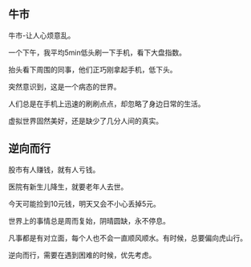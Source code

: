 <!--
author: Justin
head: 
date: 2021-05-25
title: 相对论
tags: 日记
images: http://pingodata.qiniudn.com/cube2.jpg
category: 日记
status: publish
summary: 你觉得幸福的时候，总有人会感受到痛苦。
-->

## 牛市

牛市-让人心烦意乱。

一个下午，我平均5min低头刷一下手机，看下大盘指数。

抬头看下周围的同事，他们正巧刚拿起手机，低下头。

突然意识到，这是一个病态的世界。

人们总是在手机上迅速的刷刷点点，却忽略了身边日常的生活。

虚拟世界固然美好，还是缺少了几分人间的真实。

## 逆向而行

股市有人赚钱，就有人亏钱。

医院有新生儿降生，就要老年人去世。

今天可能捡到10元钱，明天又会不小心丢掉5元。

世界上的事情总是周而复始，阴晴圆缺，永不停息。

凡事都是有对立面，每个人也不会一直顺风顺水。有时候，总要偏向虎山行。

逆向而行，需要在遇到困难的时候，优先考虑。